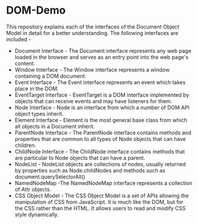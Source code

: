 # DOM-Demo
This repository explains each of the interfaces of the Document Object Model in detail for a better understanding. The following interfaces are included -
* Document Interface - The Document interface represents any web page loaded in the browser and serves as an entry point into the web page's content.
* Window Interface - The Window interface represents a window containing a DOM document.
* Event Interface - The Event interface represents an event which takes place in the DOM.
* EventTarget Interface - EventTarget is a DOM interface implemented by objects that can receive events and may have listeners for them.
* Node Interface - Node is an interface from which a number of DOM API object types inherit.
* Element Interface - Element is the most general base class from which all objects in a Document inherit.
* ParentNode Interface - The ParentNode interface contains methods and properties that are common to all types of Node objects that can have children.
* ChildNode Interface - The ChildNode interface contains methods that are particular to Node objects that can have a parent.
* NodeList - NodeList objects are collections of nodes, usually returned by properties such as Node.childNodes and methods such as document.querySelectorAll()
* NamedNodeMap -The NamedNodeMap interface represents a collection of Attr objects.
* CSS Object Model - The CSS Object Model is a set of APIs allowing the manipulation of CSS from JavaScript. It is much like the DOM, but for the CSS rather than the HTML. It allows users to read and modify CSS style dynamically.
